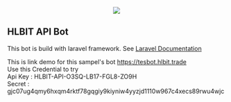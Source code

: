 <p align="center"><img src="https://hlbit.trade/images/logo.png"></p>

## HLBIT API Bot

This bot is build with laravel framework. See <a target="_blank" href="https://laravel.com/docs/5.8">Laravel Documentation</a><br>

This is link demo for this sampel's bot <a target="_blank" href="https://tesbot.hlbit.trade">https://tesbot.hlbit.trade</a><br>
Use this Credential to try<br>
Api Key : HLBIT-API-O3SQ-LB17-FGL8-ZO9H<br>
Secret : gjc07ug4qmy6hxqm4rktf78gqgiy9kiyniw4yyzjd1110w967c4xecs89rwu4wjc<br>
